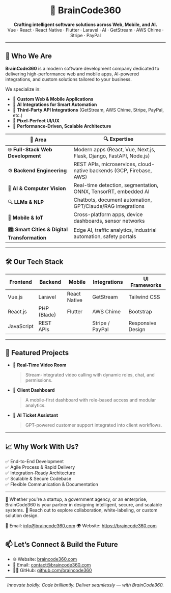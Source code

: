 <h1 align="center">🧠 BrainCode360</h1>
<p align="center">
  <strong>Crafting intelligent software solutions across Web, Mobile, and AI.</strong><br/>
  Vue · React · React Native · Flutter · Laravel · AI · GetStream · AWS Chime · Stripe · PayPal
</p>

---

## 🚀 Who We Are

**BrainCode360** is a modern software development company dedicated to delivering high-performance web and mobile apps, AI-powered integrations, and custom solutions tailored to your business.

We specialize in:
- 🔧 **Custom Web & Mobile Applications**
- 🤖 **AI Integrations for Smart Automation**
- 🔌 **Third-Party API Integrations** (GetStream, AWS Chime, Stripe, PayPal, etc.)
- 🎨 **Pixel-Perfect UI/UX**
- 🧪 **Performance-Driven, Scalable Architecture**
  
| 🔹 Area                                       | 🔍 Expertise                                                         |
| --------------------------------------------- | -------------------------------------------------------------------- |
| 🌐 **Full-Stack Web Development**             | Modern apps (React, Vue, Next.js, Flask, Django, FastAPI, Node.js)   |
| ⚙️ **Backend Engineering**                    | REST APIs, microservices, cloud-native backends (GCP, Firebase, AWS) |
| 🧠 **AI & Computer Vision**                   | Real-time detection, segmentation, ONNX, TensorRT, embedded AI       |
| 🔍 **LLMs & NLP**                             | Chatbots, document automation, GPT/Claude/RAG integrations           |
| 📱 **Mobile & IoT**                           | Cross-platform apps, device dashboards, sensor networks              |
| 🏙️ **Smart Cities & Digital Transformation** | Edge AI, traffic analytics, industrial automation, safety portals    |

---

## 🛠️ Our Tech Stack

| Frontend        | Backend         | Mobile           | Integrations        | UI Frameworks        |
|-----------------|------------------|------------------|----------------------|------------------------|
| Vue.js          | Laravel          | React Native     | GetStream            | Tailwind CSS          |
| React.js        | PHP (Blade)      | Flutter          | AWS Chime            | Bootstrap              |
| JavaScript      | REST APIs        |                  | Stripe / PayPal      | Responsive Design      |

---

## 🌟 Featured Projects

- 🎥 **Real-Time Video Room**
  > Stream-integrated video calling with dynamic roles, chat, and permissions.
- 📱 **Client Dashboard**
  > A mobile-first dashboard with role-based access and modular analytics.
- 🧠 **AI Ticket Assistant**
  > GPT-powered customer support integrated into client workflows.

---

## 📈 Why Work With Us?

✅ End-to-End Development  
✅ Agile Process & Rapid Delivery  
✅ Integration-Ready Architecture  
✅ Scalable & Secure Codebase  
✅ Flexible Communication & Documentation  

---

📌 Whether you're a startup, a government agency, or an enterprise, BrainCode360 is your partner in designing intelligent, secure, and scalable systems.
💬 Reach out to explore collaboration, white-labeling, or custom solution design.

📧 Email: info@braincode360.com
🌍 Website: https://braincode360.com

## 📫 Let’s Connect & Build the Future

- 🌐 Website: [braincode360.com](https://braincode360.com)
- 📧 Email: [contact@braincode360.com](mailto:contact@braincode360.com)
- 🧑‍💻 GitHub: [github.com/braincode360](https://github.com/braincode360)

---

<p align="center"><em>Innovate boldly. Code brilliantly. Deliver seamlessly — with BrainCode360.</em></p>
